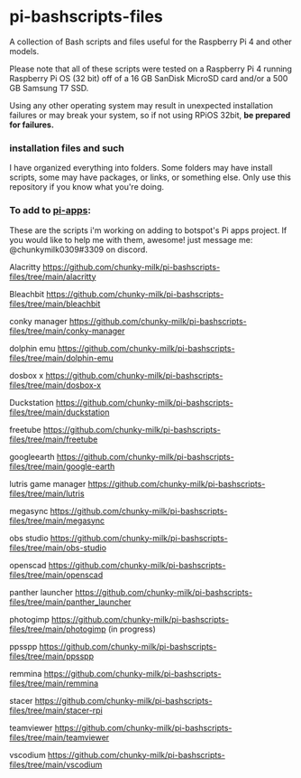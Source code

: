 # pi-bashscripts-files
A collection of Bash scripts and files useful for the Raspberry Pi 4 and other models.

Please note that all of these scripts were tested on a Raspberry Pi 4 running Raspberry Pi OS (32 bit) off of a 16 GB SanDisk MicroSD card and/or a 500 GB Samsung T7 SSD.

Using any other operating system may result in unexpected installation failures or may break your system, so if not using RPiOS 32bit, **be prepared for failures.**

### installation files and such
I have organized everything into folders. Some folders may have install scripts, some may have packages, or links, or something else. Only use this repository if you know what you're doing.


### To add to [pi-apps](https://github.com/Botspot/pi-apps/):

These are the scripts i'm working on adding to botspot's Pi apps project. If you would like to help me with them, awesome! just message me: @chunkymilk0309#3309 on discord.

Alacritty https://github.com/chunky-milk/pi-bashscripts-files/tree/main/alacritty

Bleachbit https://github.com/chunky-milk/pi-bashscripts-files/tree/main/bleachbit

conky manager https://github.com/chunky-milk/pi-bashscripts-files/tree/main/conky-manager

dolphin emu https://github.com/chunky-milk/pi-bashscripts-files/tree/main/dolphin-emu

dosbox x https://github.com/chunky-milk/pi-bashscripts-files/tree/main/dosbox-x

Duckstation https://github.com/chunky-milk/pi-bashscripts-files/tree/main/duckstation

freetube https://github.com/chunky-milk/pi-bashscripts-files/tree/main/freetube

googleearth https://github.com/chunky-milk/pi-bashscripts-files/tree/main/google-earth

lutris game manager https://github.com/chunky-milk/pi-bashscripts-files/tree/main/lutris

megasync https://github.com/chunky-milk/pi-bashscripts-files/tree/main/megasync

obs studio https://github.com/chunky-milk/pi-bashscripts-files/tree/main/obs-studio

openscad https://github.com/chunky-milk/pi-bashscripts-files/tree/main/openscad

panther launcher https://github.com/chunky-milk/pi-bashscripts-files/tree/main/panther_launcher

photogimp https://github.com/chunky-milk/pi-bashscripts-files/tree/main/photogimp (in progress)

ppsspp https://github.com/chunky-milk/pi-bashscripts-files/tree/main/ppsspp

remmina https://github.com/chunky-milk/pi-bashscripts-files/tree/main/remmina

stacer https://github.com/chunky-milk/pi-bashscripts-files/tree/main/stacer-rpi

teamviewer https://github.com/chunky-milk/pi-bashscripts-files/tree/main/teamviewer

vscodium https://github.com/chunky-milk/pi-bashscripts-files/tree/main/vscodium
